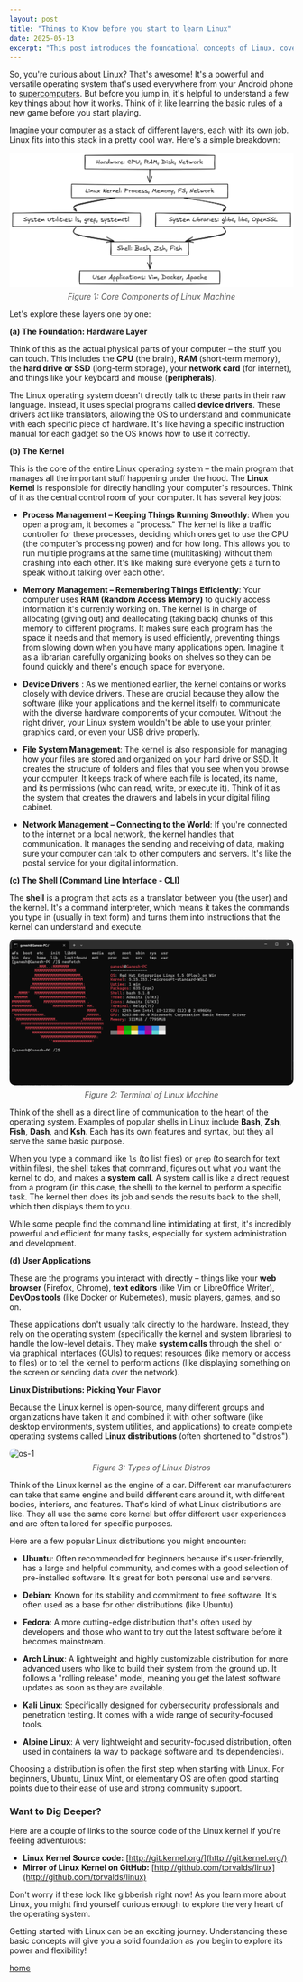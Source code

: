 ```yaml
---
layout: post
title: "Things to Know before you start to learn Linux"
date: 2025-05-13
excerpt: "This post introduces the foundational concepts of Linux, covering its architecture, open-source model, and key components. Prepare to understand the essential technical prerequisites for effectively learning and navigating the Linux ecosystem."
---
```


So, you're curious about Linux? That's awesome! It's a powerful and versatile operating system that's used everywhere from your Android phone to [supercomputers](https://www.nas.nasa.gov/hecc/resources/pleiades.html). But before you jump in, it's helpful to understand a few key things about how it works. Think of it like learning the basic rules of a new game before you start playing.


Imagine your computer as a stack of different layers, each with its own job. Linux fits into this stack in a pretty cool way. Here's a simple breakdown:

<div style="display: flex; flex-direction: column; align-items: center;">
  <img src="/assets/blog/2025-05-13-things-to-know-before-you-start-to-learn-linux/1.png" alt="os-1" style="width: 100%;" />
  <span style="margin-top: 8px; font-style: italic; color: #555;">Figure 1: Core Components of Linux Machine</span>
</div>

<!--- assets\blog\2025-05-13-Things-OS\1.png -->


Let's explore these layers one by one:

**(a) The Foundation: Hardware Layer**

Think of this as the actual physical parts of your computer – the stuff you can touch. This includes the **CPU** (the brain), **RAM** (short-term memory), the **hard drive or SSD** (long-term storage), your **network card** (for internet), and things like your keyboard and mouse (**peripherals**).

The Linux operating system doesn't directly talk to these parts in their raw language. Instead, it uses special programs called **device drivers**. These drivers act like translators, allowing the OS to understand and communicate with each specific piece of hardware. It's like having a specific instruction manual for each gadget so the OS knows how to use it correctly.

**(b) The Kernel**

This is the core of the entire Linux operating system – the main program that manages all the important stuff happening under the hood. The **Linux Kernel** is responsible for directly handling your computer's resources. Think of it as the central control room of your computer. It has several key jobs:

* **Process Management – Keeping Things Running Smoothly**: When you open a program, it becomes a "process." The kernel is like a traffic controller for these processes, deciding which ones get to use the CPU (the computer's processing power) and for how long. This allows you to run multiple programs at the same time (multitasking) without them crashing into each other. It's like making sure everyone gets a turn to speak without talking over each other.

* **Memory Management – Remembering Things Efficiently**: Your computer uses **RAM (Random Access Memory)** to quickly access information it's currently working on. The kernel is in charge of allocating (giving out) and deallocating (taking back) chunks of this memory to different programs. It makes sure each program has the space it needs and that memory is used efficiently, preventing things from slowing down when you have many applications open. Imagine it as a librarian carefully organizing books on shelves so they can be found quickly and there's enough space for everyone.

* **Device Drivers** : As we mentioned earlier, the kernel contains or works closely with device drivers. These are crucial because they allow the software (like your applications and the kernel itself) to communicate with the diverse hardware components of your computer. Without the right driver, your Linux system wouldn't be able to use your printer, graphics card, or even your USB drive properly.

* **File System Management**: The kernel is also responsible for managing how your files are stored and organized on your hard drive or SSD. It creates the structure of folders and files that you see when you browse your computer. It keeps track of where each file is located, its name, and its permissions (who can read, write, or execute it). Think of it as the system that creates the drawers and labels in your digital filing cabinet.

* **Network Management – Connecting to the World**: If you're connected to the internet or a local network, the kernel handles that communication. It manages the sending and receiving of data, making sure your computer can talk to other computers and servers. It's like the postal service for your digital information.

**(c) The Shell (Command Line Interface - CLI)**

The **shell** is a program that acts as a translator between you (the user) and the kernel. It's a command interpreter, which means it takes the commands you type in (usually in text form) and turns them into instructions that the kernel can understand and execute.

<div style="display: flex; flex-direction: column; align-items: center;">
  <img src="/assets/blog/2025-05-13-things-to-know-before-you-start-to-learn-linux/2.png" alt="os-1" style="width: 100%; border-radius: 10px;" />
  <span style="margin-top: 8px; font-style: italic; color: #555; ">Figure 2: Terminal of Linux Machine</span>
</div>

Think of the shell as a direct line of communication to the heart of the operating system. Examples of popular shells in Linux include **Bash**, **Zsh**, **Fish**, **Dash**, and **Ksh**. Each has its own features and syntax, but they all serve the same basic purpose.

When you type a command like `ls` (to list files) or `grep` (to search for text within files), the shell takes that command, figures out what you want the kernel to do, and makes a **system call**. A system call is like a direct request from a program (in this case, the shell) to the kernel to perform a specific task. The kernel then does its job and sends the results back to the shell, which then displays them to you.

While some people find the command line intimidating at first, it's incredibly powerful and efficient for many tasks, especially for system administration and development.

**(d) User Applications**

These are the programs you interact with directly – things like your **web browser** (Firefox, Chrome), **text editors** (like Vim or LibreOffice Writer), **DevOps tools** (like Docker or Kubernetes), music players, games, and so on.

These applications don't usually talk directly to the hardware. Instead, they rely on the operating system (specifically the kernel and system libraries) to handle the low-level details. They make **system calls** through the shell or via graphical interfaces (GUIs) to request resources (like memory or access to files) or to tell the kernel to perform actions (like displaying something on the screen or sending data over the network).

**Linux Distributions: Picking Your Flavor**

Because the Linux kernel is open-source, many different groups and organizations have taken it and combined it with other software (like desktop environments, system utilities, and applications) to create complete operating systems called **Linux distributions** (often shortened to "distros").

<div style="display: flex; flex-direction: column; align-items: center;">
  <img src="https://miro.medium.com/v2/resize:fit:1280/0*AWC6P5DGSVk5l6zG" alt="os-1" style="width: 100%; border-radius: 30px;" />
  <span style="margin-top: 8px; font-style: italic; color: #555; ">Figure 3: Types of Linux Distros</span>
</div>

Think of the Linux kernel as the engine of a car. Different car manufacturers can take that same engine and build different cars around it, with different bodies, interiors, and features. That's kind of what Linux distributions are like. They all use the same core kernel but offer different user experiences and are often tailored for specific purposes.

Here are a few popular Linux distributions you might encounter:

* **Ubuntu**: Often recommended for beginners because it's user-friendly, has a large and helpful community, and comes with a good selection of pre-installed software. It's great for both personal use and servers.

* **Debian**: Known for its stability and commitment to free software. It's often used as a base for other distributions (like Ubuntu).

* **Fedora**: A more cutting-edge distribution that's often used by developers and those who want to try out the latest software before it becomes mainstream.

* **Arch Linux**: A lightweight and highly customizable distribution for more advanced users who like to build their system from the ground up. It follows a "rolling release" model, meaning you get the latest software updates as soon as they are available.

* **Kali Linux**: Specifically designed for cybersecurity professionals and penetration testing. It comes with a wide range of security-focused tools.

* **Alpine Linux**: A very lightweight and security-focused distribution, often used in containers (a way to package software and its dependencies).

Choosing a distribution is often the first step when starting with Linux. For beginners, Ubuntu, Linux Mint, or elementary OS are often good starting points due to their ease of use and strong community support.

### Want to Dig Deeper?

Here are a couple of links to the source code of the Linux kernel if you're feeling adventurous:

* **Linux Kernel Source code:** [http://git.kernel.org/](http://git.kernel.org/)
* **Mirror of Linux Kernel on GitHub:** [http://github.com/torvalds/linux](http://github.com/torvalds/linux)

Don't worry if these look like gibberish right now! As you learn more about Linux, you might find yourself curious enough to explore the very heart of the operating system.

Getting started with Linux can be an exciting journey. Understanding these basic concepts will give you a solid foundation as you begin to explore its power and flexibility!


[home](https://mc095.github.io/)